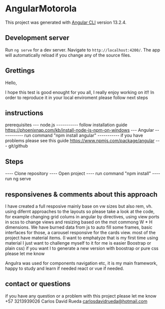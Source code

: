 # AngularMotorola

This project was generated with [Angular CLI](https://github.com/angular/angular-cli) version 13.2.4.

## Development server

Run `ng serve` for a dev server. Navigate to `http://localhost:4200/`. The app will automatically reload if you change any of the source files.

## Grettings
Hello, 

I hope this test is good enought for you all, I really enjoy working on it!!
In order to reproduce it in your local enviroment please follow next steps

## instructions
prerequisites
--- node.js 
----------- follow installation guide https://phoenixnap.com/kb/install-node-js-npm-on-windows
--- Angular
----------- run command "npm install angular"
----------- if you have problems please see this guide https://www.npmjs.com/package/angular
--- git/github

## Steps

---- Clone repository
---- Open project 
---- run command "npm install" 
---- run ng serve

## responsivenes & comments about this approach

I have created a full resposive mainly base on vw sizes but also rem, vh. using difernt approaches to the layouts so please take a look at the code, for example changing grid colums in angular by directives, using view ports in scss to change views and resizing based on the mot commong W * H dimensions. We have burned data from js to auto fill some frames, basic interfaces for those, a carousel responsive for the cards view. most of the project have material items. (I want to emphatyze that is my first time using material I just want to challenge myself to it for me is easier Boostrap or plain css) if you want I to generate a new version with boostrap or pure css please let me know 

Angulra was used for components navigation etc, it is my main framework, happy to study and learn if needed react or vue if needed. 

## contact or questions 

if you have any question or a problem with this project please let me know 
+57 3213939026
Carlos David Rueda
carlosdavidrueda@hotmail.com

